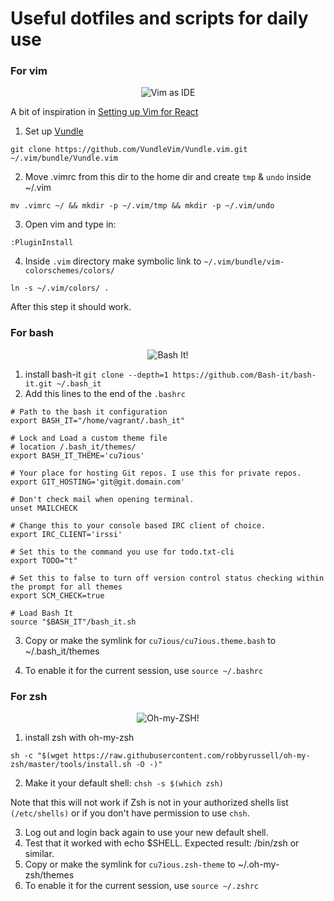 # Useful dotfiles and scripts for daily use

### For vim

<div align="center">
  <img src="https://cdn.rawgit.com/Cu7ious/dotfiles/2b87fafc/assets/images/vim.png" alt="Vim as IDE" style="max-width:100%;">
</div>

A bit of inspiration in [Setting up Vim for React](https://drivy.engineering/setting-up-vim-for-react/)

1. Set up [Vundle](https://github.com/VundleVim/Vundle.vim)

```git clone https://github.com/VundleVim/Vundle.vim.git ~/.vim/bundle/Vundle.vim```

2. Move .vimrc from this dir to the home dir and create `tmp` & `undo` inside ~/.vim

```mv .vimrc ~/ && mkdir -p ~/.vim/tmp && mkdir -p ~/.vim/undo```

3. Open vim and type in:

```:PluginInstall```

4. Inside `.vim` directory make symbolic link to `~/.vim/bundle/vim-colorschemes/colors/`

```ln -s ~/.vim/colors/ .```

After this step it should work.



### For bash

<div align="center">
  <img src="https://cdn.rawgit.com/Cu7ious/dotfiles/2b87fafc/assets/images/bash.png" alt="Bash It!" style="max-width:100%;">
</div>

1. install bash-it
```git clone --depth=1 https://github.com/Bash-it/bash-it.git ~/.bash_it```
2. Add this lines to the end of the `.bashrc`

```
# Path to the bash it configuration
export BASH_IT="/home/vagrant/.bash_it"

# Lock and Load a custom theme file
# location /.bash_it/themes/
export BASH_IT_THEME='cu7ious'

# Your place for hosting Git repos. I use this for private repos.
export GIT_HOSTING='git@git.domain.com'

# Don't check mail when opening terminal.
unset MAILCHECK

# Change this to your console based IRC client of choice.
export IRC_CLIENT='irssi'

# Set this to the command you use for todo.txt-cli
export TODO="t"

# Set this to false to turn off version control status checking within the prompt for all themes
export SCM_CHECK=true

# Load Bash It
source "$BASH_IT"/bash_it.sh
```

3. Copy or make the symlink for `cu7ious/cu7ious.theme.bash` to ~/.bash_it/themes

4. To enable it for the current session, use `source ~/.bashrc`


### For zsh

<div align="center">
  <img src="https://cdn.rawgit.com/Cu7ious/dotfiles/2b87fafc/assets/images/zsh.png" alt="Oh-my-ZSH!" style="max-width:100%;">
</div>

1. install zsh with oh-my-zsh

```sh -c "$(wget https://raw.githubusercontent.com/robbyrussell/oh-my-zsh/master/tools/install.sh -O -)"```

2. Make it your default shell: `chsh -s $(which zsh)`

Note that this will not work if Zsh is not in your authorized shells list `(/etc/shells)` or if you don't have permission to use `chsh`.

3. Log out and login back again to use your new default shell.
4. Test that it worked with echo $SHELL. Expected result: /bin/zsh or similar.
5. Copy or make the symlink for `cu7ious.zsh-theme` to ~/.oh-my-zsh/themes
6. To enable it for the current session, use `source ~/.zshrc`
